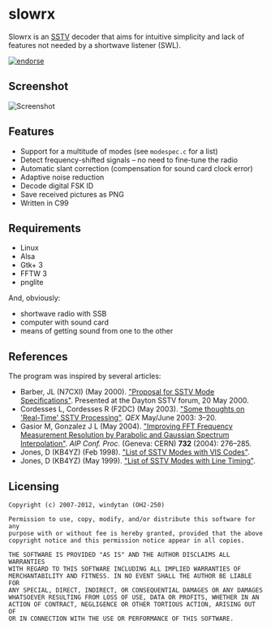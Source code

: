 slowrx
========

Slowrx is an [SSTV](http://en.wikipedia.org/wiki/Slow-scan%20television) decoder that aims for intuitive simplicity and lack of features not needed by a shortwave listener (SWL).

[![endorse](http://api.coderwall.com/windytan/endorsecount.png)](http://coderwall.com/windytan)

Screenshot
----------

![Screenshot](http://www.cs.helsinki.fi/u/okraisan/shot-slowrx.png)

Features
--------

* Support for a multitude of modes (see `modespec.c` for a list)
* Detect frequency-shifted signals – no need to fine-tune the radio
* Automatic slant correction (compensation for sound card clock error)
* Adaptive noise reduction
* Decode digital FSK ID
* Save received pictures as PNG
* Written in C99

Requirements
------------

* Linux
* Alsa
* Gtk+ 3
* FFTW 3
* pnglite

And, obviously:

* shortwave radio with SSB
* computer with sound card
* means of getting sound from one to the other

References
----------

The program was inspired by several articles:

* Barber, JL (N7CXI) (May 2000). ["Proposal for SSTV Mode Specifications"](http://www.barberdsp.com/files/Dayton%20Paper.pdf). Presented at the Dayton SSTV forum, 20 May 2000.
* Cordesses L, Cordesses R (F2DC) (May 2003). ["Some thoughts on 'Real-Time' SSTV Processing"](http://lionel.cordesses.free.fr/gpages/Cordesses.pdf). *QEX* May/June 2003: 3–20.
* Gasior M, Gonzalez J L (May 2004). ["Improving FFT Frequency Measurement Resolution by Parabolic and Gaussian Spectrum Interpolation"](http://cdsweb.cern.ch/record/738182/files/ab-2004-023.pdf). *AIP Conf. Proc.* (Geneva: CERN) **732** (2004): 276–285.
* Jones, D (KB4YZ) (Feb 1998). ["List of SSTV Modes with VIS Codes"](http://www.tima.com/~djones/vis.txt).
* Jones, D (KB4YZ) (May 1999). ["List of SSTV Modes with Line Timing"](http://www.tima.com/~djones/line.txt).

Licensing
---------

    Copyright (c) 2007-2012, windytan (OH2-250)
    
    Permission to use, copy, modify, and/or distribute this software for any
    purpose with or without fee is hereby granted, provided that the above
    copyright notice and this permission notice appear in all copies.

    THE SOFTWARE IS PROVIDED "AS IS" AND THE AUTHOR DISCLAIMS ALL WARRANTIES
    WITH REGARD TO THIS SOFTWARE INCLUDING ALL IMPLIED WARRANTIES OF
    MERCHANTABILITY AND FITNESS. IN NO EVENT SHALL THE AUTHOR BE LIABLE FOR
    ANY SPECIAL, DIRECT, INDIRECT, OR CONSEQUENTIAL DAMAGES OR ANY DAMAGES
    WHATSOEVER RESULTING FROM LOSS OF USE, DATA OR PROFITS, WHETHER IN AN
    ACTION OF CONTRACT, NEGLIGENCE OR OTHER TORTIOUS ACTION, ARISING OUT OF
    OR IN CONNECTION WITH THE USE OR PERFORMANCE OF THIS SOFTWARE.
